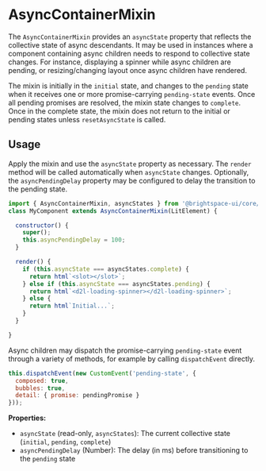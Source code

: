 # AsyncContainerMixin

The `AsyncContainerMixin` provides an `asyncState` property that reflects the collective state of async descendants. It may be used in instances where a component containing async children needs to respond to collective state changes. For instance, displaying a spinner while async children are pending, or resizing/changing layout once async children have rendered.

The mixin is initially in the `initial` state, and changes to the `pending` state when it receives one or more promise-carrying `pending-state` events. Once all pending promises are resolved, the mixin state changes to `complete`. Once in the complete state, the mixin does not return to the initial or pending states unless `resetAsyncState` is called.

## Usage

Apply the mixin and use the `asyncState` property as necessary. The `render` method will be called automatically when `asyncState` changes. Optionally, the `asyncPendingDelay` property may be configured to delay the transition to the pending state.

```js
import { AsyncContainerMixin, asyncStates } from '@brightspace-ui/core/mixins/async-container-mixin.js';
class MyComponent extends AsyncContainerMixin(LitElement) {

  constructor() {
    super();
    this.asyncPendingDelay = 100;
  }

  render() {
    if (this.asyncState === asyncStates.complete) {
      return html`<slot></slot>`;
    } else if (this.asyncState === asyncStates.pending) {
      return html`<d2l-loading-spinner></d2l-loading-spinner>`;
    } else {
      return html`Initial...`;
    }
  }

}
```

Async children may dispatch the promise-carrying `pending-state` event through a variety of methods, for example by calling `dispatchEvent` directly.

```js
this.dispatchEvent(new CustomEvent('pending-state', {
  composed: true,
  bubbles: true,
  detail: { promise: pendingPromise }
}));
```

**Properties:**

- `asyncState` (read-only, `asyncStates`): The current collective state (`initial`, `pending`, `complete`)
- `asyncPendingDelay` (Number): The delay (in ms) before transitioning to the `pending` state
